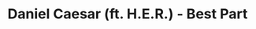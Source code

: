 ---
layout: page
title: Daniel Caesar (ft. H.E.R.) - Best Part
description: Where is the moment we needed the most?
link: https://www.youtube.com/embed/IRwVtgun8XY?si=KmSK8Y9VdI2FKsTh
importance: 12
category: [Singing]
---